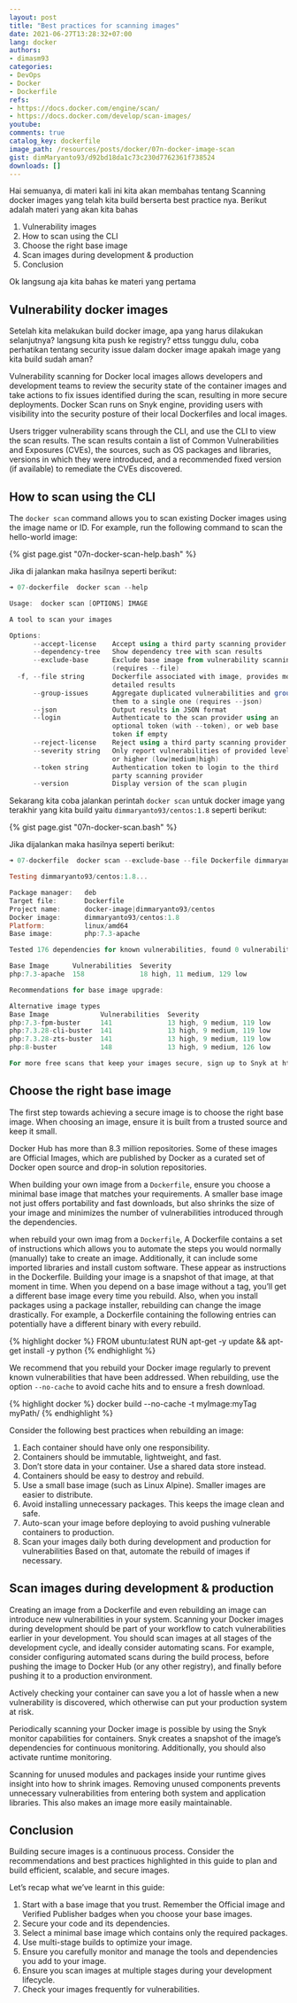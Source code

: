 ```yaml
---
layout: post
title: "Best practices for scanning images"
date: 2021-06-27T13:28:32+07:00
lang: docker
authors:
- dimasm93
categories:
- DevOps
- Docker
- Dockerfile
refs: 
- https://docs.docker.com/engine/scan/
- https://docs.docker.com/develop/scan-images/
youtube: 
comments: true
catalog_key: dockerfile
image_path: /resources/posts/docker/07n-docker-image-scan
gist: dimMaryanto93/d92bd18da1c73c230d7762361f738524
downloads: []
---
```


Hai semuanya, di materi kali ini kita akan membahas tentang Scanning docker images yang telah kita build berserta best practice nya. Berikut adalah materi yang akan kita bahas

1. Vulnerability images
2. How to scan using the CLI
3. Choose the right base image
4. Scan images during development & production
5. Conclusion

Ok langsung aja kita bahas ke materi yang pertama

<!--more-->

## Vulnerability docker images

Setelah kita melakukan build docker image, apa yang harus dilakukan selanjutnya? langsung kita push ke registry? ettss tunggu dulu, coba perhatikan tentang security issue dalam docker image apakah image yang kita build sudah aman? 

Vulnerability scanning for Docker local images allows developers and development teams to review the security state of the container images and take actions to fix issues identified during the scan, resulting in more secure deployments. 
Docker Scan runs on Snyk engine, providing users with visibility into the security posture of their local Dockerfiles and local images.

Users trigger vulnerability scans through the CLI, and use the CLI to view the scan results. 
The scan results contain a list of Common Vulnerabilities and Exposures (CVEs), the sources, such as OS packages and libraries, versions in which they were introduced, and a recommended fixed version (if available) to remediate the CVEs discovered.

## How to scan using the CLI

The `docker scan` command allows you to scan existing Docker images using the image name or ID. For example, run the following command to scan the hello-world image:

{% gist page.gist "07n-docker-scan-help.bash" %}

Jika di jalankan maka hasilnya seperti berikut:

```powershell
➜ 07-dockerfile  docker scan --help

Usage:  docker scan [OPTIONS] IMAGE

A tool to scan your images

Options:
      --accept-license    Accept using a third party scanning provider
      --dependency-tree   Show dependency tree with scan results
      --exclude-base      Exclude base image from vulnerability scanning
                          (requires --file)
  -f, --file string       Dockerfile associated with image, provides more
                          detailed results
      --group-issues      Aggregate duplicated vulnerabilities and group
                          them to a single one (requires --json)
      --json              Output results in JSON format
      --login             Authenticate to the scan provider using an
                          optional token (with --token), or web base
                          token if empty
      --reject-license    Reject using a third party scanning provider
      --severity string   Only report vulnerabilities of provided level
                          or higher (low|medium|high)
      --token string      Authentication token to login to the third
                          party scanning provider
      --version           Display version of the scan plugin
```

Sekarang kita coba jalankan perintah `docker scan` untuk docker image yang terakhir yang kita build yaitu `dimmaryanto93/centos:1.8` seperti berikut:

{% gist page.gist "07n-docker-scan.bash" %}

Jika dijalankan maka hasilnya seperti berikut:

```powershell
➜ 07-dockerfile  docker scan --exclude-base --file Dockerfile dimmaryanto93/centos:1.8

Testing dimmaryanto93/centos:1.8...

Package manager:   deb
Target file:       Dockerfile
Project name:      docker-image|dimmaryanto93/centos
Docker image:      dimmaryanto93/centos:1.8
Platform:          linux/amd64
Base image:        php:7.3-apache

Tested 176 dependencies for known vulnerabilities, found 0 vulnerabilities.

Base Image      Vulnerabilities  Severity
php:7.3-apache  158              18 high, 11 medium, 129 low

Recommendations for base image upgrade:

Alternative image types
Base Image             Vulnerabilities  Severity
php:7.3-fpm-buster     141              13 high, 9 medium, 119 low
php:7.3.28-cli-buster  141              13 high, 9 medium, 119 low
php:7.3.28-zts-buster  141              13 high, 9 medium, 119 low
php:8-buster           148              13 high, 9 medium, 126 low

For more free scans that keep your images secure, sign up to Snyk at https://dockr.ly/3ePqVcp
```

## Choose the right base image

The first step towards achieving a secure image is to choose the right base image. When choosing an image, ensure it is built from a trusted source and keep it small. 

Docker Hub has more than 8.3 million repositories. Some of these images are Official Images, which are published by Docker as a curated set of Docker open source and drop-in solution repositories. 

When building your own image from a `Dockerfile`, ensure you choose a minimal base image that matches your requirements. A smaller base image not just offers portability and fast downloads, but also shrinks the size of your image and minimizes the number of vulnerabilities introduced through the dependencies.

when rebuild your own imag from a `Dockerfile`, A Dockerfile contains a set of instructions which allows you to automate the steps you would normally (manually) take to create an image. Additionally, it can include some imported libraries and install custom software. These appear as instructions in the Dockerfile. Building your image is a snapshot of that image, at that moment in time. When you depend on a base image without a tag, you’ll get a different base image every time you rebuild. Also, when you install packages using a package installer, rebuilding can change the image drastically. For example, a Dockerfile containing the following entries can potentially have a different binary with every rebuild.

{% highlight docker %}
FROM ubuntu:latest
RUN apt-get -y update && apt-get install -y python
{% endhighlight %}

We recommend that you rebuild your Docker image regularly to prevent known vulnerabilities that have been addressed. When rebuilding, use the option `--no-cache` to avoid cache hits and to ensure a fresh download.

{% highlight docker %}
docker build --no-cache -t myImage:myTag myPath/
{% endhighlight %}

Consider the following best practices when rebuilding an image:

1. Each container should have only one responsibility.
2. Containers should be immutable, lightweight, and fast.
3. Don’t store data in your container. Use a shared data store instead.
4. Containers should be easy to destroy and rebuild.
5. Use a small base image (such as Linux Alpine). Smaller images are easier to distribute.
6. Avoid installing unnecessary packages. This keeps the image clean and safe.
7. Auto-scan your image before deploying to avoid pushing vulnerable containers to production.
8. Scan your images daily both during development and production for vulnerabilities Based on that, automate the rebuild of images if necessary.

## Scan images during development & production

Creating an image from a Dockerfile and even rebuilding an image can introduce new vulnerabilities in your system. 
Scanning your Docker images during development should be part of your workflow to catch vulnerabilities earlier in your development. 
You should scan images at all stages of the development cycle, and ideally consider automating scans. For example, consider configuring automated scans during the build process, before pushing the image to Docker Hub (or any other registry), and finally before pushing it to a production environment.

Actively checking your container can save you a lot of hassle when a new vulnerability is discovered, which otherwise can put your production system at risk.

Periodically scanning your Docker image is possible by using the Snyk monitor capabilities for containers. Snyk creates a snapshot of the image’s dependencies for continuous monitoring. Additionally, you should also activate runtime monitoring. 

Scanning for unused modules and packages inside your runtime gives insight into how to shrink images. Removing unused components prevents unnecessary vulnerabilities from entering both system and application libraries. This also makes an image more easily maintainable.

## Conclusion

Building secure images is a continuous process. Consider the recommendations and best practices highlighted in this guide to plan and build efficient, scalable, and secure images.

Let’s recap what we’ve learnt in this guide:

1. Start with a base image that you trust. Remember the Official image and Verified Publisher badges when you choose your base images.
2. Secure your code and its dependencies.
3. Select a minimal base image which contains only the required packages.
4. Use multi-stage builds to optimize your image.
5. Ensure you carefully monitor and manage the tools and dependencies you add to your image.
6. Ensure you scan images at multiple stages during your development lifecycle.
7. Check your images frequently for vulnerabilities.